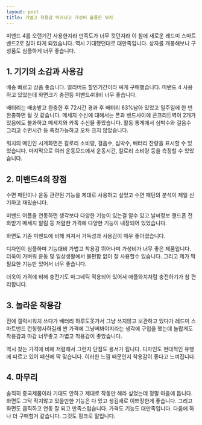 ```yaml
---
layout: post
title: 가볍고 착용감 뛰어나고 가성비 훌륭한 워치
---
```


미밴드 4를 오랜기간 사용한지라 만족도가 너무 컷던지라 이 참에 새로운 레드미 스마트 밴드2로 갈아 타게 되었습니다. 역시 기대했던대로 대만족입니다. 상자를 개봉해보니 구성품도 심플하게 너무 좋습니다.



<h2>1. 기기의 소감과 사용감</h2>
배송 빠르고 상품 좋습니다. 얼리버드 할인기간이라 싸게 구매했습니다. 미밴드 4 사용하고 있었는데 화면크기 충전등 미밴드4대비 너무 좋습니다.

배터리는 배송받고 완충한 후 72시간 경과 후 배터리 63%남아 있었고 일주일에 한 번 완충하면 될 것 같습니다.
메세지 수신에 대해서는 폰과 밴드사이에 콘크리트벽이 2개가 있음에도 불과하고 메세지와 카톡 수신율 좋았습니다.
활동 통계에서 심박수와 걸음수 그리고 수면시간 등 측정가능하고 오차 크지 않았습니다.

워치의 메인인 시계화면은 칼로리 소비량, 걸음수, 심박수, 배터리 잔량을 표시할 수 있었습니다.
마지막으로 여러 운동모드에서 운동시간, 칼로리 소비량 등을 측정할 수 있었습니다.



<h2>2. 미밴드4의 장점</h2>
수면 패턴이나 운동 관련된 기능을 제대로 사용하고 싶었고 수면 패턴의 분석이 제일 신기하고 재밌습니다.

미밴드 어플을 연동하면 생각보다 다양한 기능이 있는걸 알수 있고 날씨정보 핸드폰 전화받기 메세지 알림 등 저렴한 가격에 다양한 기능이 내장되어 있었습니다.

화면도 기존 미밴드에 비해 켜져서 가독성과 사용감이 매우 좋아졌습니다.

디자인이 심플하며 기능대비 가볍고 착용감 뛰어나며 가성비가 너무 좋은 제품입니다.
더욱이 가벼워 운동 및 일상생활에서 불편함 없이 잘 사용할수 있습니다.
그리고 제가 딱 필요한 기능만 있어서 너무 좋습니다.

더욱이 가격에 비해 충전기도 마그네틱 적용되어 있어서 애플와치처럼 충전하기가 참 편리합니다.



<h2>3. 놀라운 착용감</h2>
전에 갤럭시워치 쓰다가 배터리 하루도못가서 그냥 쓰지않고 보관하고 있다가 레드미 스마트밴드 런칭행사하길래 싼 가격에 그냥써봐야지라는 생각에 구입을 했는데 놀랍게도 착용감과 마감 너무좋고 가볍고 착용감이 좋았습니다.

역시 찾는 가격에 비해 저렴해서 그런지 단점도 용서가 됩니다. 디자인도 현대적인 유행에 따르고 있어 패션에 딱 맞습니다.
이러한 느낌 때문인지 착용감이 좋다고 느껴집니다.



<h2>4. 마무리</h2>
솔직히 중국제품이라 기대도 안하고 제대로 작동만 해라 싶었는데 정말 마음에 듭니다. 화면도 그닥 작지않고 있을만한 기능은 다 있고 생김새로 이쁘장한게 좋습니다.
그리고 화면도 큼직하고 연동 잘 되고 만족스럽습니다. 가격도 기능도 대만족입니다.
다음에 하나 더 구매할거 같습니다. 그것도 핑크로 말입니다.